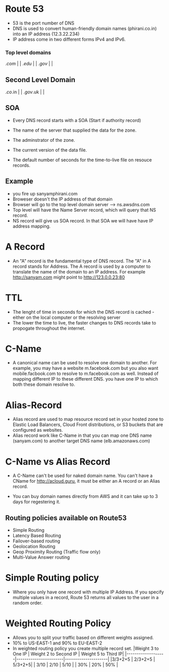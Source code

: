 # Route 53

- 53 is the port number of DNS
- DNS is used to convert human-friendly domain names (phirani.co.in) into an IP address (12.3.22.234)
- IP address come in two different forms IPv4 and IPv6.

### Top level domains

.*com* | |
.*edu* | |
.*gov* | |

## Second Level Domain

.*co*.in | |
.*gov*.uk | |

## SOA

- Every DNS record starts with a SOA (Start if authority record)

- The name of the server that supplied the data for the zone.
- The adminstrator of the zone.
- The current version of the data file.
- The default number of seconds for the time-to-live file on resouce records.

## Example

- you fire up sanyamphirani.com
- Broweser doesn't the IP address of that domain
- Browser will go to the top level domain server --> ns.awsdns.com
- Top level will have the Name Server record, which will query that NS record.
- NS record will give us SOA record. In that SOA we will have have IP address mapping.

# A Record

- An "A" record is the fundamental type of DNS record. The "A" in A record stands for Address. The A record is used by a computer to translate the name of the domain to an IP address. For example http://sanyam.com might point to http://123.0.0.23:80

# TTL

- The lenght of time in seconds for which the DNS record is cached - either on the local computer or the resolving server
- The lower the time to live, the faster changes to DNS records take to propogate throughout the internet.

# C-Name

- A canonical name can be used to resolve one domain to another. For example, you may have a website m.facebook.com but you also want mobile.facbook.com to resolve to m.facebook.com as well. Instead of mapping different IP to these different DNS. you have one IP to which both these domain resolve to.

# Alias-Record

- Alias record are used to map resource record set in your hosted zone to Elastic Load Balancers, Cloud Front distributions, or S3 buckets that are configured as websites.
- Alias record work like C-Name in that you can map one DNS name (sanyam.com) to another target DNS name (elb.amazonaws.com)

# C-Name vs Alias Record

- A C-Name can't be used for naked domain name. You can't have a CName for http://acloud.guru, it must be either an A record or an Alias record.

- You can buy domain names directly from AWS and it can take up to 3 days for regestering it.

## Routing policies available on Route53

- Simple Routing
- Latency Based Routing
- Failover-based routing
- Geolocation Routing
- Geop Proximity Routing (Traffic flow only)
- Multi-Value Answer routing

# Simple Routing policy

- Where you only have one record with multiple IP Address. If you specify multiple values in a record, Route 53 returns all values to the user in a random order.


# Weighted Routing Policy

- Allows you to split your traffic based on different weights assigned.
- 10% to US-EAST-1 and 90% to EU-EAST-2
- In weighted routing policy you create multiple record set.
|Weight 3 to One IP | Weight 2 to Second IP | Weight 5 to Third IP|
|-------------------|-----------------------|---------------------|
|3/3+2+5		    | 2/3+2+5			    | 5/3+2+5|
|	3/10		    |	2/10			    | 5/10	|
|	30%			    | 	20%				    | 	50%	|